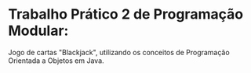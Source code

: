 # Trabalho Prático 2 de Programação Modular:

Jogo de cartas "Blackjack", utilizando os conceitos de Programação Orientada a Objetos em Java.
